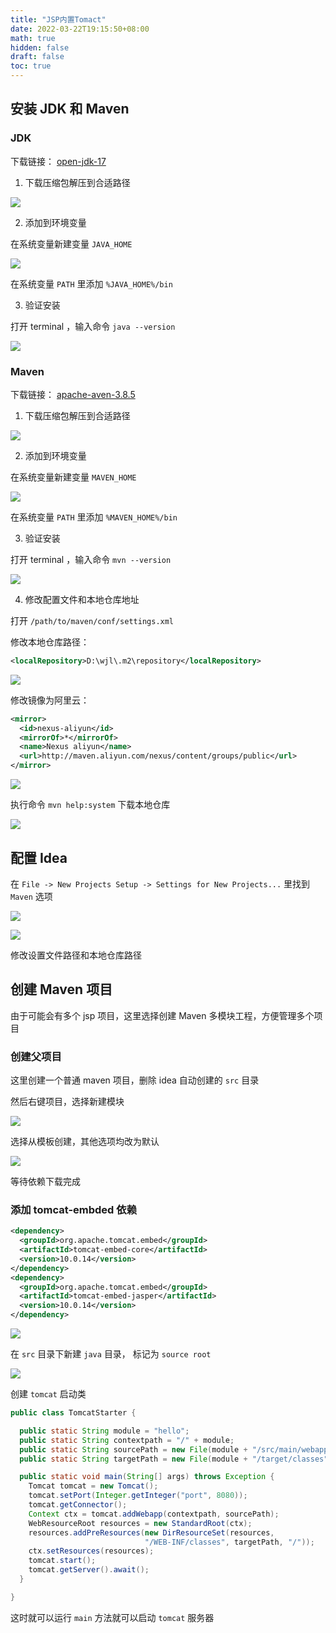 ```yaml
---
title: "JSP内置Tomact"
date: 2022-03-22T19:15:50+08:00
math: true
hidden: false
draft: false
toc: true
---
```


## 安装 JDK 和 Maven

### JDK

下载链接： [open-jdk-17](https://jdk.java.net/17/)

1. 下载压缩包解压到合适路径

![](https://image-1305118058.cos.ap-nanjing.myqcloud.com/image/Snipaste_2022-03-22_19-47-22.png)

2. 添加到环境变量

在系统变量新建变量 `JAVA_HOME`

![](https://image-1305118058.cos.ap-nanjing.myqcloud.com/image/Snipaste_2022-03-22_19-48-38.png)

在系统变量 `PATH` 里添加 `%JAVA_HOME%/bin`

3. 验证安装

打开 terminal ，输入命令 `java --version`

![](https://image-1305118058.cos.ap-nanjing.myqcloud.com/image/Snipaste_2022-03-22_19-52-17.png)

### Maven

下载链接： [apache-aven-3.8.5](https://maven.apache.org/download.cgi)

1. 下载压缩包解压到合适路径

![](https://image-1305118058.cos.ap-nanjing.myqcloud.com/image/Snipaste_2022-03-22_19-56-53.png)


2. 添加到环境变量

在系统变量新建变量 `MAVEN_HOME`

![](https://image-1305118058.cos.ap-nanjing.myqcloud.com/image/Snipaste_2022-03-22_19-58-31.png)

在系统变量 `PATH` 里添加 `%MAVEN_HOME%/bin`

3. 验证安装

打开 terminal ，输入命令 `mvn --version`

![](https://image-1305118058.cos.ap-nanjing.myqcloud.com/image/Snipaste_2022-03-22_20-00-06.png)

4. 修改配置文件和本地仓库地址

打开 `/path/to/maven/conf/settings.xml`

修改本地仓库路径：

```xml
<localRepository>D:\wjl\.m2\repository</localRepository>
```

![](https://image-1305118058.cos.ap-nanjing.myqcloud.com/image/Snipaste_2022-03-22_20-04-23.png)


修改镜像为阿里云：

```xml
<mirror>
  <id>nexus-aliyun</id>
  <mirrorOf>*</mirrorOf>
  <name>Nexus aliyun</name>
  <url>http://maven.aliyun.com/nexus/content/groups/public</url>
</mirror>
```

![](https://image-1305118058.cos.ap-nanjing.myqcloud.com/image/Snipaste_2022-03-22_20-07-31.png)

执行命令 `mvn help:system` 下载本地仓库

![](https://image-1305118058.cos.ap-nanjing.myqcloud.com/image/Snipaste_2022-03-22_20-09-15.png)


## 配置 Idea

在 `File -> New Projects Setup -> Settings for New Projects...` 里找到 `Maven` 选项

![](https://image-1305118058.cos.ap-nanjing.myqcloud.com/image/Snipaste_2022-03-22_20-11-49.png)


![](https://image-1305118058.cos.ap-nanjing.myqcloud.com/image/Snipaste_2022-03-22_20-13-14.png)

修改设置文件路径和本地仓库路径

## 创建 Maven 项目

由于可能会有多个 jsp 项目，这里选择创建 Maven 多模块工程，方便管理多个项目

### 创建父项目

这里创建一个普通 maven 项目，删除 idea 自动创建的 `src` 目录

然后右键项目，选择新建模块

![](https://image-1305118058.cos.ap-nanjing.myqcloud.com/image/Snipaste_2022-03-22_20-20-27.png)

选择从模板创建，其他选项均改为默认

![](https://image-1305118058.cos.ap-nanjing.myqcloud.com/image/Snipaste_2022-03-22_20-20-52.png)


等待依赖下载完成

### 添加 tomcat-embded 依赖

```xml 
<dependency>
  <groupId>org.apache.tomcat.embed</groupId>
  <artifactId>tomcat-embed-core</artifactId>
  <version>10.0.14</version>
</dependency>
<dependency>
  <groupId>org.apache.tomcat.embed</groupId>
  <artifactId>tomcat-embed-jasper</artifactId>
  <version>10.0.14</version>
</dependency>
```

![](https://image-1305118058.cos.ap-nanjing.myqcloud.com/image/Snipaste_2022-03-22_21-06-07.png)


在 `src` 目录下新建 `java` 目录， 标记为 `source root`

![](https://image-1305118058.cos.ap-nanjing.myqcloud.com/image/Snipaste_2022-03-22_21-08-36.png)

创建 `tomcat` 启动类

```java
public class TomcatStarter {

  public static String module = "hello";
  public static String contextpath = "/" + module;
  public static String sourcePath = new File(module + "/src/main/webapp").getAbsolutePath();
  public static String targetPath = new File(module + "/target/classes").getAbsolutePath();

  public static void main(String[] args) throws Exception {
    Tomcat tomcat = new Tomcat();
    tomcat.setPort(Integer.getInteger("port", 8080));
    tomcat.getConnector();
    Context ctx = tomcat.addWebapp(contextpath, sourcePath);
    WebResourceRoot resources = new StandardRoot(ctx);
    resources.addPreResources(new DirResourceSet(resources,
                              "/WEB-INF/classes", targetPath, "/"));
    ctx.setResources(resources);
    tomcat.start();
    tomcat.getServer().await();
  }

}
```

这时就可以运行 `main` 方法就可以启动 `tomcat` 服务器
